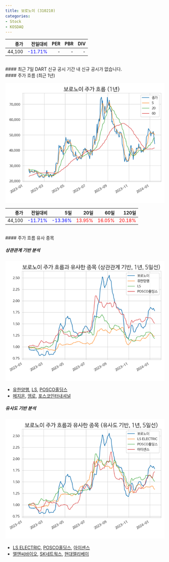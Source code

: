 ```yaml
---
title: 보로노이 (310210)
categories:
- Stock
- KOSDAQ
---
```


|**종가**|**전일대비**|**PER**|**PBR**|**DIV**|
|---:|-------:|--:|--:|--:|
|44,100|<span style="color: blue">-11.71%</span>|-|-|-|

<!-- more -->

<br>
#### 최근 7일 DART 신규 공시
기간 내 신규 공시가 없습니다.

<br>
#### 주가 흐름 (최근 1년)

![310210](/assets/images/stock/310210.png)

|**종가**|**전일대비**|**5일**|**20일**|**60일**|**120일**|
|---:|-------:|--:|---:|---:|----:|
|44,100|<span style="color: blue">-11.71%</span>|<span style="color: blue">-13.36%</span>|<span style="color: red">13.95%</span>|<span style="color: red">16.05%</span>|<span style="color: red">20.18%</span>|

<br>
#### 주가 흐름 유사 종목

##### 상관관계 기반 분석

![310210](/assets/images/stock/310210_corr.png)
- [유한양행](/000100/), [LS](/006260/), [POSCO홀딩스](/005490/)
- [메지온](/140410/), [엠로](/058970/), [포스코인터내셔널](/047050/)

##### 유사도 기반 분석

![310210](/assets/images/stock/310210_sim.png)
- [LS ELECTRIC](/010120/), [POSCO홀딩스](/005490/), [아이센스](/099190/)
- [엘앤씨바이오](/290650/), [SK네트웍스](/001740/), [현대엘리베이](/017800/)